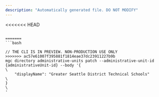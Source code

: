 ```yaml
---
description: "Automatically generated file. DO NOT MODIFY"
---
```


<<<<<<< HEAD
```cli

=======
```bash

// THE CLI IS IN PREVIEW. NON-PRODUCTION USE ONLY
>>>>>>> ac57e61007f395881f1814eae37dc23911227b9b
mgc directory administrative-units patch --administrative-unit-id {administrativeUnit-id} --body '{\
    "displayName": "Greater Seattle District Technical Schools"\
}\
'

```